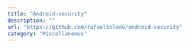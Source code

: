 ```yaml
---
title: "Android-security"
description: ""
url: "https://github.com/rafaeltoledo/android-security"
category: "Miscellaneous"
---
```

